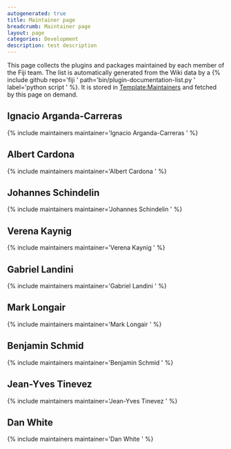 ```yaml
---
autogenerated: true
title: Maintainer page
breadcrumb: Maintainer page
layout: page
categories: Development
description: test description
---
```


This page collects the plugins and packages maintained by each member of the Fiji team. The list is automatically generated from the Wiki data by a {% include github repo='fiji ' path='bin/plugin-documentation-list.py ' label='python script ' %}. It is stored in [Template:Maintainers](Template_Maintainers ) and fetched by this page on demand.

Ignacio Arganda-Carreras
------------------------

{% include maintainers maintainer='Ignacio Arganda-Carreras ' %}  

Albert Cardona
--------------

{% include maintainers maintainer='Albert Cardona ' %}  

Johannes Schindelin
-------------------

{% include maintainers maintainer='Johannes Schindelin ' %}  

Verena Kaynig
-------------

{% include maintainers maintainer='Verena Kaynig ' %}  

Gabriel Landini
---------------

{% include maintainers maintainer='Gabriel Landini ' %}  

Mark Longair
------------

{% include maintainers maintainer='Mark Longair ' %}  

Benjamin Schmid
---------------

{% include maintainers maintainer='Benjamin Schmid ' %}  

Jean-Yves Tinevez
-----------------

{% include maintainers maintainer='Jean-Yves Tinevez ' %}  

Dan White
---------

{% include maintainers maintainer='Dan White ' %}  


